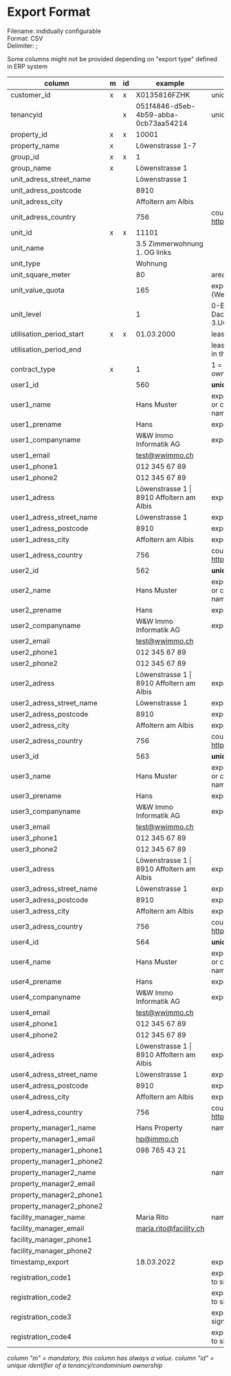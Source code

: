 # Export Format

Filename: indidually configurable<br>
Format: CSV<br>
Delimiter: ;<br>

Some columns might not be provided depending on "export type" defined in ERP system

| column                   | m   | id  | example                                       | remarks                                                             |
| ------------------------ | --- | --- | --------------------------------------------- | ------------------------------------------------------------------- |
| customer_id              | x   | x   | X0135816FZHK                                  | unique customer identifier                                          |
| tenancyid                |     | x   | 051f4846-d5eb-4b59-abba-0cb73aa54214          | unique tenancy identifier                                           |
| property_id              | x   | x   | 10001                                         |                                                                     |
| property_name            | x   |     | Löwenstrasse 1-7                              |                                                                     |
| group_id                 | x   | x   | 1                                             |                                                                     |
| group_name               | x   |     | Löwenstrasse 1                                |                                                                     |
| unit_adress_street_name  |     |     | Löwenstrasse 1                                |                                                                     |
| unit_adress_postcode     |     |     | 8910                                          |                                                                     |
| unit_adress_city         |     |     | Affoltern am Albis                            |                                                                     |
| unit_adress_country      |     |     | 756                                           | country code numeric: https://www.iso.org/obp/ui/#search            |
| unit_id                  | x   | x   | 11101                                         |                                                                     |
| unit_name                |     |     | 3.5 Zimmerwohnung 1. OG links                 |                                                                     |
| unit_type                |     |     | Wohnung                                       |                                                                     |
| unit_square_meter        |     |     | 80                                            | area in m2                                                          |
| unit_value_quota         |     |     | 165                                           | exporttye 3 value quota (Wertquote) only for condominium            |
| unit_level               |     |     | 1                                             | 0-EG,1-1.St,2-2.St,3-3.St,…,99-Dach,-1-1.UG,-2-2.UG,-3-3.UG,...     |
| utilisation_period_start | x   | x   | 01.03.2000                                    | lease start                                                         |
| utilisation_period_end   |     |     |                                               | lease end (tenancies with lease end in the past are not inclueded)  |
| contract_type            | x   |     | 1                                             | 1 = tenancy, 2 = condominum ownership                               |
| user1_id                 |     |     | 560                                           | **unique person id for user 1**                                     |
| user1_name               |     |     | Hans Muster                                   | exporttypes 1/2: name & prename or companyname, exporttype 3 = name |
| user1_prename            |     |     | Hans                                          | exporttype 3                                                        |
| user1_companyname        |     |     | W&W Immo Informatik AG                        | exporttype 3                                                        |
| user1_email              |     |     | test@wwimmo.ch                                |                                                                     |
| user1_phone1             |     |     | 012 345 67 89                                 |                                                                     |
| user1_phone2             |     |     | 012 345 67 89                                 |                                                                     |
| user1_adress             |     |     | Löwenstrasse 1 &#124; 8910 Affoltern am Albis | exporttypes 1/2                                                     |
| user1_adress_street_name |     |     | Löwenstrasse 1                                | exporttype 3                                                        |
| user1_adress_postcode    |     |     | 8910                                          | exporttype 3                                                        |
| user1_adress_city        |     |     | Affoltern am Albis                            | exporttype 3                                                        |
| user1_adress_country     |     |     | 756                                           | country code numeric: https://www.iso.org/obp/ui/#search            |
| user2_id                 |     |     | 562                                           | **unique person id for user 2**                                     |
| user2_name               |     |     | Hans Muster                                   | exporttypes 1/2: name & prename or companyname, exporttype 3 = name |
| user2_prename            |     |     | Hans                                          | exporttype 3                                                        |
| user2_companyname        |     |     | W&W Immo Informatik AG                        | exporttype 3                                                        |
| user2_email              |     |     | test@wwimmo.ch                                |                                                                     |
| user2_phone1             |     |     | 012 345 67 89                                 |                                                                     |
| user2_phone2             |     |     | 012 345 67 89                                 |                                                                     |
| user2_adress             |     |     | Löwenstrasse 1 &#124; 8910 Affoltern am Albis | exporttypes 1/2                                                     |
| user2_adress_street_name |     |     | Löwenstrasse 1                                | exporttype 3                                                        |
| user2_adress_postcode    |     |     | 8910                                          | exporttype 3                                                        |
| user2_adress_city        |     |     | Affoltern am Albis                            | exporttype 3                                                        |
| user2_adress_country     |     |     | 756                                           | country code numeric: https://www.iso.org/obp/ui/#search            |
| user3_id                 |     |     | 563                                           | **unique person id for user 3**                                     |
| user3_name               |     |     | Hans Muster                                   | exporttypes 1/2: name & prename or companyname, exporttype 3 = name |
| user3_prename            |     |     | Hans                                          | exporttype 3                                                        |
| user3_companyname        |     |     | W&W Immo Informatik AG                        | exporttype 3                                                        |
| user3_email              |     |     | test@wwimmo.ch                                |                                                                     |
| user3_phone1             |     |     | 012 345 67 89                                 |                                                                     |
| user3_phone2             |     |     | 012 345 67 89                                 |                                                                     |
| user3_adress             |     |     | Löwenstrasse 1 &#124; 8910 Affoltern am Albis | exporttypes 1/2                                                     |
| user3_adress_street_name |     |     | Löwenstrasse 1                                | exporttype 3                                                        |
| user3_adress_postcode    |     |     | 8910                                          | exporttype 3                                                        |
| user3_adress_city        |     |     | Affoltern am Albis                            | exporttype 3                                                        |
| user3_adress_country     |     |     | 756                                           | country code numeric: https://www.iso.org/obp/ui/#search            |
| user4_id                 |     |     | 564                                           | **unique person id for user 4**                                     |
| user4_name               |     |     | Hans Muster                                   | exporttypes 1/2: name & prename or companyname, exporttype 3 = name |
| user4_prename            |     |     | Hans                                          | exporttype 3                                                        |
| user4_companyname        |     |     | W&W Immo Informatik AG                        | exporttype 3                                                        |
| user4_email              |     |     | test@wwimmo.ch                                |                                                                     |
| user4_phone1             |     |     | 012 345 67 89                                 |                                                                     |
| user4_phone2             |     |     | 012 345 67 89                                 |                                                                     |
| user4_adress             |     |     | Löwenstrasse 1 &#124; 8910 Affoltern am Albis | exporttypes 1/2                                                     |
| user4_adress_street_name |     |     | Löwenstrasse 1                                | exporttype 3                                                        |
| user4_adress_postcode    |     |     | 8910                                          | exporttype 3                                                        |
| user4_adress_city        |     |     | Affoltern am Albis                            | exporttype 3                                                        |
| user4_adress_country     |     |     | 756                                           | country code numeric: https://www.iso.org/obp/ui/#search            |
| property_manager1_name   |     |     | Hans Property                                 | name & prename                                                      |
| property_manager1_email  |     |     | hp@immo.ch                                    |
| property_manager1_phone1 |     |     | 098 765 43 21                                 |
| property_manager1_phone2 |     |     |                                               |
| property_manager2_name   |     |     |                                               | name & prename                                                      |
| property_manager2_email  |     |     |                                               |
| property_manager2_phone1 |     |     |                                               |
| property_manager2_phone2 |     |     |                                               |
| facility_manager_name    |     |     | Maria Rito                                    | name & prename                                                      |
| facility_manager_email   |     |     | maria.rito@facility.ch                        |
| facility_manager_phone1  |     |     |                                               |
| facility_manager_phone2  |     |     |                                               |
| timestamp_export         |     |     | 18.03.2022                                    | export date                                                         |
| registration_code1       |     |     |                                               | exporttype 1: code could be used to sign up user 1                  |
| registration_code2       |     |     |                                               | exporttype 1: code could be used to sign up user 2                  |
| registration_code3       |     |     |                                               | exporttype 1: ode could be used to sign up user 3                   |
| registration_code4       |     |     |                                               | exporttype 1: code could be used to sign up user 4                  |

_column "m" = mandatory, this column has always a value. column "id" = unique identifier of a tenancy/condominium ownership_
